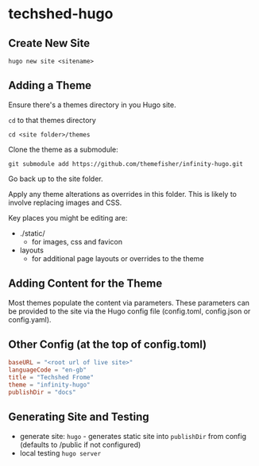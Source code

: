 # techshed-hugo

## Create New Site
`hugo new site <sitename>`

## Adding a Theme
Ensure there's a themes directory in you Hugo site.

`cd` to that themes directory

`cd <site folder>/themes`

Clone the theme as a submodule:

```
git submodule add https://github.com/themefisher/infinity-hugo.git
```
Go back up to the site folder.  

Apply any theme alterations as overrides in this folder.  This is likely to involve replacing images and CSS.

Key places you might be editing are:
* ./static/
  * for images, css and favicon
* layouts
  * for additional page layouts or overrides to the theme

## Adding Content for the Theme
Most themes populate the content via parameters. These parameters can be provided to the site via the Hugo config file (config.toml, config.json or config.yaml).

## Other Config (at the top of config.toml)
```toml
baseURL = "<root url of live site>"
languageCode = "en-gb"
title = "Techshed Frome"
theme = "infinity-hugo"
publishDir = "docs"
```

## Generating Site and Testing
* generate site: `hugo` - generates static site into `publishDir` from config (defaults to /public if not configured)
* local testing `hugo server`
